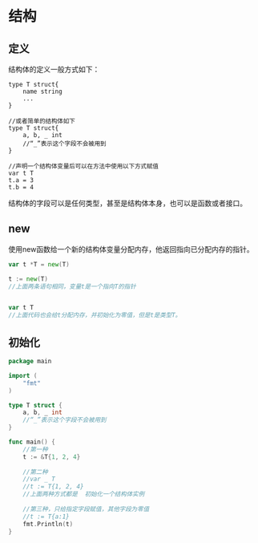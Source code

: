 # 结构

## 定义
结构体的定义一般方式如下：
```
type T struct{
	name string
	...
}

//或者简单的结构体如下
type T struct{
    a, b, _ int
    //“_”表示这个字段不会被用到
}

//声明一个结构体变量后可以在方法中使用以下方式赋值
var t T
t.a = 3
t.b = 4
```

结构体的字段可以是任何类型，甚至是结构体本身，也可以是函数或者接口。  

## new
使用new函数给一个新的结构体变量分配内存，他返回指向已分配内存的指针。
```go
var t *T = new(T)  

t := new(T)
//上面两条语句相同，变量t是一个指向T的指针


var t T
//上面代码也会给t分配内存，并初始化为零值，但是t是类型T。
```

## 初始化
```go
package main

import (
	"fmt"
)

type T struct {
	a, b, _ int
	//“_”表示这个字段不会被用到
}

func main() {
	//第一种
	t := &T{1, 2, 4}
	
	//第二种
	//var _ T
	//t := T{1, 2, 4}
	//上面两种方式都是  初始化一个结构体实例
	
	//第三种，只给指定字段赋值，其他字段为零值
	//t := T{a:1}
	fmt.Println(t)
}

```

